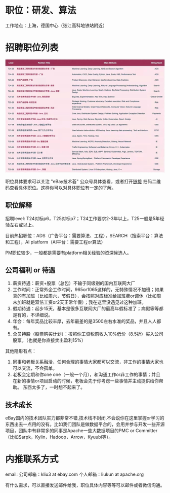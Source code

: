 # 职位：研发、算法
工作地点：上海，德国中心（张江高科地铁站附近）

# 招聘职位列表
![职位](../resource/ebay-jd.jpeg)

职位具体要求可以关注 "eBay技术荟" 公众号具体查看，或者打开[链接](https://ebay.tupu360.com/position/list?enter=menu&lang=zh_CN&type=SOCIALRECRUITMENT&state=82a546684d0906a5b6d1692d311e25c6&code=031eBi000NP9zN1yic000uMxQT3eBi00&_t=1648623050819)
扫码二维码查看具体职位。这样你可以对具体职位有一定的了解。

## 职位解释

招聘level: T24对标p6，T25对标p7；T24工作要求2-3年以上，T25一般是5年经验左右或以上。

目前热招职位：ADS（广告平台：需要算法、工程），SEARCH（搜索平台：算法和工程），AI platform（AI平台：需要工程or算法）

PM职位较少，一般都是需要有platform相关经验的资深候选人。


## 公司福利 or 待遇

1. 薪资待遇：薪资+股票（总包）不输于同级别的国内互联网大厂
2. 工作时间：正常外企工作时间，965or1065这样的，无特殊情况不加班；如果真的有加班（比如周六，节假日），会按照对应标准给加班费or调休（比如周末加班就是双倍工资or2天正常年假）；我在这里没遇见过这种加班。
3. 假期待遇：起步15天，基本是很多互联网大厂的最高年假标准了；病假等等都是有的，不详细说。
4. 年会：每年奖品比较丰厚，去年最差的是3500左右水准的奖品，并且人人都有。
5. 全员持股（股票购买计划）：按照你工资税前收入10%低价（8.5折）买入公司股票。（也就是你直接卖出盈利15%）


其他隐形有点：

1. 同事和老板关系融洽，任何合理的事情大家都可以交流，非工作的事情大家也可以交流，不会孤单。
2. 老板会定期和你one one（一般一个月），和沟通工作or非工作的事情；并且在新的事情or项目启动的时候，老板会先于你考虑一些事情并主动提供给你帮助。
东西太多了，一时想不起来了。

## 技术成长

eBay国内的技术团队实力都非常不错,技术栈不封闭,不会说你在这里掌握or学习的东西出去一点用的没有。比如我们团队是做数据平台的，会用并参与开发一些开源项目，团队中有非常多的同事是Apache一些大数据项目的PMC or Committer（比如Sarpk，Kylin，Hadoop，Arrow，Kyuubi等）。


# 内推联系方式

email: 
公司邮箱：kliu3 at ebay.com
个人邮箱：liukun at apache.org

有什么需求，可以直接发送邮件给我，职位具体内容等等可以邮件或者微信沟通。
